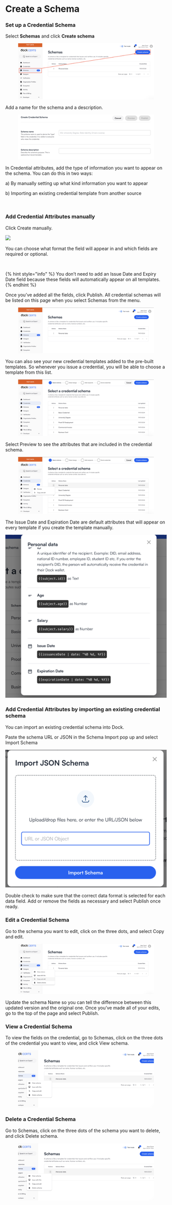 # Create a Schema

### Set up a Credential Schema  <a href="#h_0bf8dff5dc" id="h_0bf8dff5dc"></a>

Select **Schemas** and click **Create schema**

<figure><img src="../.gitbook/assets/Screenshot 2024-01-19 at 16.02.14.png" alt=""><figcaption></figcaption></figure>

Add a name for the schema and a description.&#x20;

<figure><img src="../.gitbook/assets/Screenshot 2024-01-19 at 16.04.35.png" alt=""><figcaption></figcaption></figure>

In Credential attributes, add the type of information you want to appear on the schema. You can do this in two ways:

a) By manually setting up what kind information you want to appear

b) Importing an existing credential template from another source

<figure><img src="https://downloads.intercomcdn.com/i/o/800461315/65abc4192bd133c968fbfc43/6431f2898c76935202fe74db_3-custom+verifiable+credential+attributes.jpeg" alt=""><figcaption></figcaption></figure>

### Add Credential Attributes manually <a href="#h_faa71c7067" id="h_faa71c7067"></a>

Click Create manually.

![](https://downloads.intercomcdn.com/i/o/800464123/6f1b15f7e4f0ca019984f74b/6431f2bf08ce44742be1746a\_4-custom+verifiable+credential+create+manually.png)

You can choose what format the field will appear in and which fields are required or optional.

<figure><img src="https://downloads.intercomcdn.com/i/o/800465718/1df8901096f862edc15e7992/6431f40b5544d794d95d68d2_6-custom+verifiable+credential+drop+down.png" alt=""><figcaption></figcaption></figure>

{% hint style="info" %}
You don’t need to add an Issue Date and Expiry Date field because these fields will automatically appear on all templates.
{% endhint %}

Once you’ve added all the fields, click Publish.  All credential schemas will be listed on this page when you select Schemas from the menu.

<figure><img src="../.gitbook/assets/Screenshot 2024-01-19 at 16.11.03.png" alt=""><figcaption></figcaption></figure>

You can also see your new credential templates added to the pre-built templates. So whenever you issue a credential, you will be able to choose a template from this list.

<figure><img src="../.gitbook/assets/Screenshot 2024-01-19 at 16.12.13.png" alt=""><figcaption></figcaption></figure>

Select Preview to see the attributes that are included in the credential schema.

<figure><img src="../.gitbook/assets/Screenshot 2024-01-19 at 16.12.42.png" alt=""><figcaption></figcaption></figure>

The Issue Date and Expiration Date are default attributes that will appear on every template if you create the template manually.

![](<../.gitbook/assets/Screenshot 2024-01-19 at 16.13.52.png>)

### Add Credential Attributes by importing an existing credential schema <a href="#h_b163952b0c" id="h_b163952b0c"></a>

You can import an existing credential schema into Dock.&#x20;

Paste the schema URL or JSON in the Schema Import pop up and select Import Schema

![](<../.gitbook/assets/Screenshot 2024-01-26 at 13.55.21.png>)

Double check to make sure that the correct data format is selected for each data field. Add or remove the fields as necessary and select Publish once ready.

### Edit a Credential Schema <a href="#h_4521818d05" id="h_4521818d05"></a>

Go to the schema you want to edit, click on the three dots, and select Copy and edit.

<figure><img src="../.gitbook/assets/Screenshot 2024-01-19 at 16.16.47.png" alt=""><figcaption></figcaption></figure>

Update the schema Name so you can tell the difference between this updated version and the original one. Once you’ve made all of your edits, go to the top of the page and select Publish.&#x20;

### View a Credential Schema <a href="#h_7b90f5840a" id="h_7b90f5840a"></a>

To view the fields on the credential, go to Schemas, click on the three dots of the credential you want to view, and click View schema.

<figure><img src="../.gitbook/assets/Screenshot 2024-01-19 at 16.19.11.png" alt=""><figcaption></figcaption></figure>

### Delete a Credential Schema <a href="#h_b89d37d495" id="h_b89d37d495"></a>

Go to Schemas, click on the three dots of the schema you want to delete, and click Delete schema.

<figure><img src="../.gitbook/assets/Screenshot 2024-01-19 at 16.19.11 (1).png" alt=""><figcaption></figcaption></figure>
